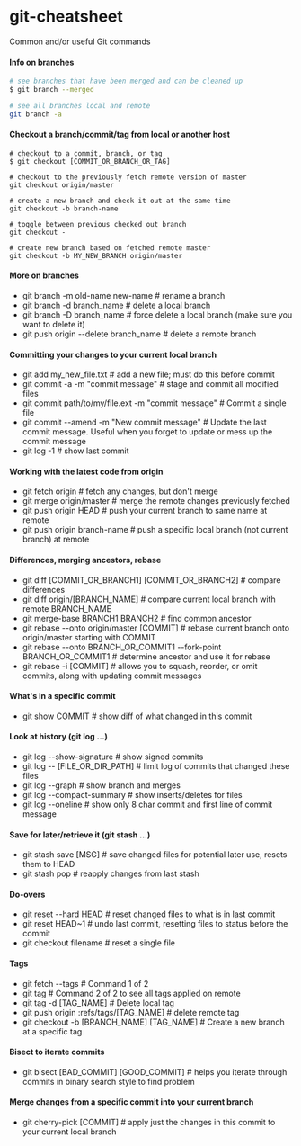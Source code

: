 # git-cheatsheet
Common and/or useful Git commands

#### Info on branches
```bash
# see branches that have been merged and can be cleaned up 
$ git branch --merged 

# see all branches local and remote 
git branch -a 
```

#### Checkout a branch/commit/tag from local or another host
```console
# checkout to a commit, branch, or tag
$ git checkout [COMMIT_OR_BRANCH_OR_TAG] 

# checkout to the previously fetch remote version of master
git checkout origin/master  

# create a new branch and check it out at the same time
git checkout -b branch-name 

# toggle between previous checked out branch
git checkout -  

# create new branch based on fetched remote master 
git checkout -b MY_NEW_BRANCH origin/master 
```

#### More on branches
* git branch -m old-name new-name # rename a branch
* git branch -d branch_name # delete a local branch
* git branch -D branch_name # force delete a local branch (make sure you want to delete it)
* git push origin --delete branch_name # delete a remote branch

#### Committing your changes to your current local branch
* git add my_new_file.txt # add a new file; must do this before commit
* git commit -a -m "commit message" # stage and commit all modified files    
* git commit path/to/my/file.ext -m "commit message" # Commit a single file
* git commit --amend -m "New commit message" # Update the last commit message. Useful when you forget to update or mess up the commit message
* git log -1 # show last commit
   
#### Working with the latest code from origin
* git fetch origin # fetch any changes, but don't merge    
* git merge origin/master  # merge the remote changes previously fetched  
* git push origin HEAD # push your current branch to same name at remote 
* git push origin branch-name # push a specific local branch (not current branch) at remote

####  Differences, merging ancestors, rebase
* git diff [COMMIT_OR_BRANCH1] [COMMIT_OR_BRANCH2] # compare differences 
* git diff origin/[BRANCH_NAME] # compare current local branch with remote BRANCH_NAME
* git merge-base BRANCH1 BRANCH2 # find common ancestor 
* git rebase --onto origin/master [COMMIT] # rebase current branch onto origin/master starting with COMMIT 
* git rebase --onto BRANCH_OR_COMMIT1 --fork-point BRANCH_OR_COMMIT1 # determine ancestor and use it for rebase 
* git rebase -i [COMMIT] # allows you to squash, reorder, or omit commits, along with updating commit messages 

#### What's in a specific commit
* git show COMMIT # show diff of what changed in this commit 

#### Look at history (git log ...)
* git log --show-signature # show signed commits 
* git log -- [FILE_OR_DIR_PATH] # limit log of commits that changed these files 
* git log --graph # show branch and merges 
* git log --compact-summary # show inserts/deletes for files 
* git log --oneline # show only 8 char commit and first line of commit message 

#### Save for later/retrieve it (git stash ...)
* git stash save [MSG] # save changed files for potential later use, resets them to HEAD 
* git stash pop # reapply changes from last stash 

#### Do-overs
* git reset --hard HEAD # reset changed files to what is in last commit 
* git reset HEAD~1 # undo last commit, resetting files to status before the commit
* git checkout filename # reset a single file 

#### Tags
* git fetch --tags # Command 1 of 2
* git tag # Command 2 of 2 to see all tags applied on remote
* git tag -d [TAG_NAME] # Delete local tag 
* git push origin :refs/tags/[TAG_NAME] # delete remote tag
* git checkout -b [BRANCH_NAME] [TAG_NAME] # Create a new branch at a specific tag

#### Bisect to iterate commits
* git bisect [BAD_COMMIT] [GOOD_COMMIT] # helps you iterate through commits in binary search style to find problem 

#### Merge changes from a specific commit into your current branch
* git cherry-pick [COMMIT] # apply just the changes in this commit to your current local branch 

